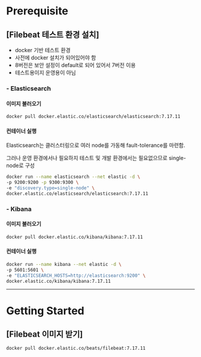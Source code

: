 # Prerequisite

## [Filebeat 테스트 환경 설치]
 - docker 기반 테스트 환경 
 - 사전에 docker 설치가 되어있어야 함
 - 8버전은 보안 설정이 default로 되어 있어서 7버전 이용
 - 테스트용이지 운영용이 아님

### - Elasticsearch

#### 이미지 불러오기

```sh
docker pull docker.elastic.co/elasticsearch/elasticsearch:7.17.11
```

#### 컨테이너 실행

Elasticsearch는 클러스터링으로 여러 node를 가동해 fault-tolerance를 마련함.

그러나 운영 환경에서나 필요하지 테스트 및 개발 환경에서는 필요없으므로 single-node로 구성

```sh
docker run --name elasticsearch --net elastic -d \
-p 9200:9200 -p 9300:9300 \
-e "discovery.type=single-node" \
docker.elastic.co/elasticsearch/elasticsearch:7.17.11
```

### - Kibana

#### 이미지 불러오기

```sh
docker pull docker.elastic.co/kibana/kibana:7.17.11
```

#### 컨테이너 실행

```sh
docker run --name kibana --net elastic -d \
-p 5601:5601 \
-e "ELASTICSEARCH_HOSTS=http://elasticsearch:9200" \
docker.elastic.co/kibana/kibana:7.17.11
```
----

# Getting Started

## [Filebeat 이미지 받기]

```sh
docker pull docker.elastic.co/beats/filebeat:7.17.11
```